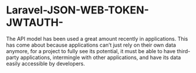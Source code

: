 # Laravel-JSON-WEB-TOKEN-JWTAUTH-
The  API model has been used a great amount recently in applications. This has come about because applications can’t just rely on their own data anymore, for a project to fully see its potential, it must be able to have third-party applications, intermingle with other applications, and have its data easily accessible by developers.
